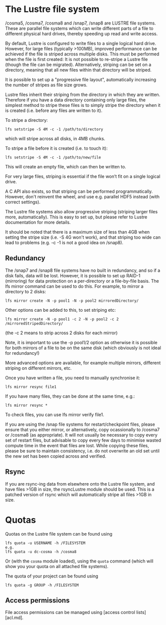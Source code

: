 # The Lustre file system

/cosma5, /cosma7, /cosma8 and /snap7, /snap8 are LUSTRE file systems. These are parallel file systems which can write different parts of a file to different physical hard drives, thereby speeding up read and write access.

By default, Lustre is configured to write files to a single logical hard drive. However, for large files (typically >100MB), improved performance can be achieved if the file is striped across multiple disks. This must be performed when the file is first created: It is not possible to re-stripe a Lustre file (though the file can be migrated).  Alternatively, striping can be set on a directory, meaning that all new files within that directory will be striped.

It is possible to set up a "progressive file layout", automatically increasing the number of stripes as file size grows.


Lustre files inherit their striping from the directory in which they are written. Therefore if you have a data directory containing only large files, the simplest method to stripe these files is to simply stripe the directory when it is created (i.e. before any files are written to it).

To stripe a directory:

    lfs setstripe -S 4M -c -1 /path/to/directory

which will stripe across all disks, in 4MB chunks.

To stripe a file before it is created (i.e. to touch it):

    lfs setstripe -S 4M -c -1 /path/to/new/file

This will create an empty file, which can then be written to.

For very large files, striping is essential if the file won’t fit on a single logical drive.

A C API also exists, so that striping can be performed programmatically. However, don't reinvent the wheel, and use e.g. parallel HDF5 instead (with correct settings).

The Lustre file systems also allow progressive striping (striping larger files more, automatically). This is easy to set up, but please refer to Lustre documentation for more details.

It should be noted that there is a maximum size of less than 4GB when setting the stripe size (i.e. -S 4G won't work), and that striping too wide can lead to problems (e.g. -c -1 is not a good idea on /snap8).

## Redundancy

The /snap7 and /snap8 file systems have no built in redundancy, and so if a disk fails, data will be lost. However, it is possible to set up RAID-1 (mirroring) for data protection on a per-directory or a file-by-file basis. The lfs mirror command can be used to do this. For example, to mirror a directory to 2 disks:

    lfs mirror create -N -p pool1 -N -p pool2 mirroredDirectory/

Other options can be added to this, to set striping etc:

    lfs mirror create -N -p pool1 -c 2 -N -p pool2 -c 2 /mirroredStripedDirectory/

(the -c 2 means to strip across 2 disks for each mirror)

Note, it is important to use the -p pool1/2 option as otherwise it is possible for both mirrors of a file to be on the same disk (which obviously is not ideal for redundancy!)

More advanced options are available, for example multiple mirrors, different striping on different mirrors, etc.

Once you have written a file, you need to manually synchronise it:

    lfs mirror resync file1

If you have many files, they can be done at the same time, e.g.:

    lfs mirror resync *

To check files, you can use lfs mirror verify file1.

If you are using the /snap file systems for restart/checkpoint files, please ensure that you either mirror, or alternatively, copy ocassionally to /cosma7 or /cosma8 (as appropriate). It will not usually be necessary to copy every set of restart files, but advisable to copy every few days to minimise wasted compute time in the event that files are lost. While copying these files, please be sure to maintain consistency, i.e. do not overwrite an old set until the new set has been copied across and verified.

## Rsync

If you are rsync-ing data from elsewhere onto the Lustre file system, and have files >1GB in size, the rsyncLustre module should be used. This is a patched version of rsync which will automatically stripe all files >1GB in size.

# Quotas

Quotas on the Lustre file system can be found using

```
lfs quota -u USERNAME -h /FILESYSTEM
e.g.
lfs quota -u dc-cosma -h /cosma8
```

Or (with the `cosma` module loaded), using the `quota` command (which will show you your quota on all attached file systems).

The quota of your project can be found using

```
lfs quota -g GROUP -h /FILESYSTEM
```

## Access permissions

File access permissions can be managed using [access control lists][acl.md].

